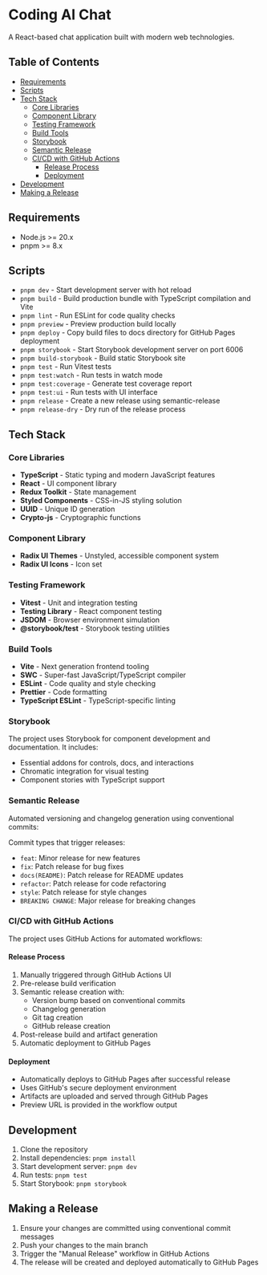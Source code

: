 # Coding AI Chat

A React-based chat application built with modern web technologies.

## Table of Contents

- [Requirements](#requirements)
- [Scripts](#scripts)
- [Tech Stack](#tech-stack)
  - [Core Libraries](#core-libraries)
  - [Component Library](#component-library)
  - [Testing Framework](#testing-framework)
  - [Build Tools](#build-tools)
  - [Storybook](#storybook)
  - [Semantic Release](#semantic-release)
  - [CI/CD with GitHub Actions](#cicd-with-github-actions)
    - [Release Process](#release-process)
    - [Deployment](#deployment)
- [Development](#development)
- [Making a Release](#making-a-release)

## Requirements

- Node.js >= 20.x
- pnpm >= 8.x

## Scripts

- `pnpm dev` - Start development server with hot reload
- `pnpm build` - Build production bundle with TypeScript compilation and Vite
- `pnpm lint` - Run ESLint for code quality checks
- `pnpm preview` - Preview production build locally
- `pnpm deploy` - Copy build files to docs directory for GitHub Pages deployment
- `pnpm storybook` - Start Storybook development server on port 6006
- `pnpm build-storybook` - Build static Storybook site
- `pnpm test` - Run Vitest tests
- `pnpm test:watch` - Run tests in watch mode
- `pnpm test:coverage` - Generate test coverage report
- `pnpm test:ui` - Run tests with UI interface
- `pnpm release` - Create a new release using semantic-release
- `pnpm release-dry` - Dry run of the release process

## Tech Stack

### Core Libraries

- **TypeScript** - Static typing and modern JavaScript features
- **React** - UI component library
- **Redux Toolkit** - State management
- **Styled Components** - CSS-in-JS styling solution
- **UUID** - Unique ID generation
- **Crypto-js** - Cryptographic functions

### Component Library

- **Radix UI Themes** - Unstyled, accessible component system
- **Radix UI Icons** - Icon set

### Testing Framework

- **Vitest** - Unit and integration testing
- **Testing Library** - React component testing
- **JSDOM** - Browser environment simulation
- **@storybook/test** - Storybook testing utilities

### Build Tools

- **Vite** - Next generation frontend tooling
- **SWC** - Super-fast JavaScript/TypeScript compiler
- **ESLint** - Code quality and style checking
- **Prettier** - Code formatting
- **TypeScript ESLint** - TypeScript-specific linting

### Storybook

The project uses Storybook for component development and documentation. It includes:

- Essential addons for controls, docs, and interactions
- Chromatic integration for visual testing
- Component stories with TypeScript support

### Semantic Release

Automated versioning and changelog generation using conventional commits:

Commit types that trigger releases:

- `feat`: Minor release for new features
- `fix`: Patch release for bug fixes
- `docs(README)`: Patch release for README updates
- `refactor`: Patch release for code refactoring
- `style`: Patch release for style changes
- `BREAKING CHANGE`: Major release for breaking changes

### CI/CD with GitHub Actions

The project uses GitHub Actions for automated workflows:

#### Release Process

1. Manually triggered through GitHub Actions UI
2. Pre-release build verification
3. Semantic release creation with:
   - Version bump based on conventional commits
   - Changelog generation
   - Git tag creation
   - GitHub release creation
4. Post-release build and artifact generation
5. Automatic deployment to GitHub Pages

#### Deployment

- Automatically deploys to GitHub Pages after successful release
- Uses GitHub's secure deployment environment
- Artifacts are uploaded and served through GitHub Pages
- Preview URL is provided in the workflow output

## Development

1. Clone the repository
2. Install dependencies: `pnpm install`
3. Start development server: `pnpm dev`
4. Run tests: `pnpm test`
5. Start Storybook: `pnpm storybook`

## Making a Release

1. Ensure your changes are committed using conventional commit messages
2. Push your changes to the main branch
3. Trigger the "Manual Release" workflow in GitHub Actions
4. The release will be created and deployed automatically to GitHub Pages
